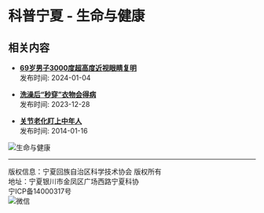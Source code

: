 # 科普宁夏 - 生命与健康

## 相关内容

- **[69岁男子3000度超高度近视眼睛复明](http://www.nxdzkj.org.cn/nxkepu/kpdcs/kxylydt/smyjk/202312/t20231201_805133.html)**  
  发布时间: 2024-01-04

- **[洗澡后“秒穿”衣物会得病](http://www.nxdzkj.org.cn/nxkepu/kpdcs/kxylydt/smyjk/202312/t20231225_816708.html)**  
  发布时间: 2023-12-28

- **[关节老化盯上中年人](http://www.nxdzkj.org.cn/nxkepu/kpdcs/kxylydt/smyjk/201704/t20170412_355708.html)**  
  发布时间: 2014-01-16

![生命与健康](../../../../../images/news_detail.jpg)

---

版权信息：宁夏回族自治区科学技术协会 版权所有  
地址：宁夏银川市金凤区广场西路宁夏科协  
宁ICP备14000317号  
![微信](../../../../../images/weixin.jpg)
<!-- tcd_original_link http://www.nxdzkj.org.cn/nxkepu/kpdcs/kxylydt/smyjk/201803/t20180327_356430.html -->
